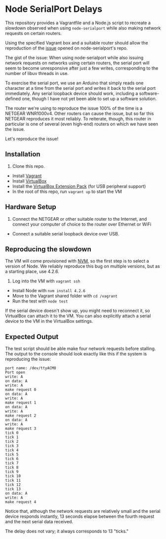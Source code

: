 # Node SerialPort Delays

This repository provides a Vagrantfile and a Node.js script to recreate a
slowdown observed when using `node-serialport` while also making network
requests on certain routers.

Using the specified Vagrant box and a suitable router should allow the
reproduction of the [issue](https://github.com/EmergingTechnologyAdvisors/node-serialport/issues/797)
opened on node-serialport's repo.

The gist of the issue: When using node-serialport while also issuing network
requests on networks using certain routers, the serial port will seem to become
unresponsive after just a few writes, corresponding to the number of libuv
threads in use.

To exercise the serial port, we use an Arduino that simply reads one character
at a time from the serial port and writes it back to the serial port
immediately. Any serial loopback device should work, including a
software-defined one, though I have not yet been able to set up a software
solution.

The router we're using to reproduce the issue 100% of the time is a
NETGEAR WNR1000v4. Other routers can cause the issue, but so far this NETGEAR
reproduces it most reliably. To reiterate, though, this router in particular is
one of several (even high-end) routers on which we have seen the issue.

Let's reproduce the issue!

## Installation

1. Clone this repo.
* Install [Vagrant](https://www.vagrantup.com/downloads.html)
* Install [VirtualBox](https://www.virtualbox.org/)
* Install the [VirtualBox Extension Pack](https://www.virtualbox.org/wiki/Downloads)
(for USB peripheral support)
* In the root of this repo, run `vagrant up` to start the VM

## Hardware Setup

1. Connect the NETGEAR or other suitable router to the Internet, and connect
your computer of choice to the router over Ethernet or WiFi
* Connect a suitable serial loopback device over USB.

## Reproducing the slowdown

The VM will come provisioned with [NVM](https://github.com/creationix/nvm), so
the first step is to select a version of Node. We reliably reproduce this bug
on multiple versions, but as a starting place, use 4.2.6.

1. Log into the VM with `vagrant ssh`
* Install Node with `nvm install 4.2.6`
* Move to the Vagrant shared folder with `cd /vagrant`
* Run the test with `node test`

If the serial device doesn't show up, you might need to reconnect it, so
VirtualBox can attach it to the VM. You can also explicitly attach a serial
device to the VM in the VirtualBox settings.

## Expected Output

The test script should be able make four network requests before stalling. The
output to the console should look exactly like this if the system is
reproducing the issue:

    port name: /dev/ttyACM0
    Port open
    write: A
    on data: A
    write: A
    make request 0
    on data: A
    write: A
    make request 1
    on data: A
    write: A
    make request 2
    on data: A
    write: A
    make request 3
    tick 0
    tick 1
    tick 2
    tick 3
    tick 4
    tick 5
    tick 6
    tick 7
    tick 8
    tick 9
    tick 10
    tick 11
    tick 12
    tick 13
    on data: A
    write: A
    make request 4

Notice that, although the network requests are relatively small and the serial
device responds instantly, 13 seconds elapse between the fourth request and the
next serial data received.

The delay does not vary; it always corresponds to 13 "ticks."
